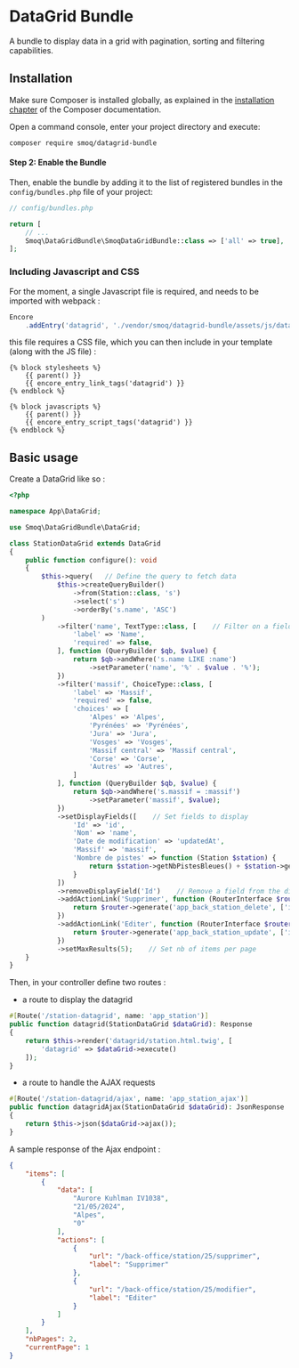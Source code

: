 # DataGrid Bundle
A bundle to display data in a grid with pagination, sorting and filtering capabilities.

## Installation


Make sure Composer is installed globally, as explained in the
[installation chapter](https://getcomposer.org/doc/00-intro.md)
of the Composer documentation.

Open a command console, enter your project directory and execute:

```console
composer require smoq/datagrid-bundle
```

#### Step 2: Enable the Bundle

Then, enable the bundle by adding it to the list of registered bundles
in the `config/bundles.php` file of your project:

```php
// config/bundles.php

return [
    // ...
    Smoq\DataGridBundle\SmoqDataGridBundle::class => ['all' => true],
];
```

### Including Javascript and CSS
For the moment, a single Javascript file is required, and needs to be imported with webpack :

```javascript
Encore
    .addEntry('datagrid', './vendor/smoq/datagrid-bundle/assets/js/datagrid.js')
```

this file requires a CSS file, which you can then include in your template (along with the JS file) :

```twig
{% block stylesheets %}
    {{ parent() }}
    {{ encore_entry_link_tags('datagrid') }}
{% endblock %}

{% block javascripts %}
    {{ parent() }}
    {{ encore_entry_script_tags('datagrid') }}
{% endblock %}
```

## Basic usage

Create a DataGrid like so :

```php
<?php

namespace App\DataGrid;

use Smoq\DataGridBundle\DataGrid;

class StationDataGrid extends DataGrid
{
    public function configure(): void
    {
        $this->query(   // Define the query to fetch data
            $this->createQueryBuilder()
                ->from(Station::class, 's')
                ->select('s')
                ->orderBy('s.name', 'ASC')
        )
            ->filter('name', TextType::class, [    // Filter on a field
                'label' => 'Name',
                'required' => false,
            ], function (QueryBuilder $qb, $value) {
                return $qb->andWhere('s.name LIKE :name')
                    ->setParameter('name', '%' . $value . '%');
            })
            ->filter('massif', ChoiceType::class, [
                'label' => 'Massif',
                'required' => false,
                'choices' => [
                    'Alpes' => 'Alpes',
                    'Pyrénées' => 'Pyrénées',
                    'Jura' => 'Jura',
                    'Vosges' => 'Vosges',
                    'Massif central' => 'Massif central',
                    'Corse' => 'Corse',
                    'Autres' => 'Autres',
                ]
            ], function (QueryBuilder $qb, $value) {
                return $qb->andWhere('s.massif = :massif')
                    ->setParameter('massif', $value);
            })
            ->setDisplayFields([    // Set fields to display
                'Id' => 'id',
                'Nom' => 'name',
                'Date de modification' => 'updatedAt',
                'Massif' => 'massif',
                'Nombre de pistes' => function (Station $station) {
                    return $station->getNbPistesBleues() + $station->getNbPistesRouges() + $station->getNbPistesVertes();
                }
            ])
            ->removeDisplayField('Id')    // Remove a field from the display
            ->addActionLink('Supprimer', function (RouterInterface $router, Station $station) {    // Add an action (on each line)
                return $router->generate('app_back_station_delete', ['id' => $station->getId()]);
            })
            ->addActionLink('Editer', function (RouterInterface $router, Station $station) {
                return $router->generate('app_back_station_update', ['id' => $station->getId()]);
            })
            ->setMaxResults(5);    // Set nb of items per page
    }
}
```

Then, in your controller define two routes :
- a route to display the datagrid
```php
#[Route('/station-datagrid', name: 'app_station')]
public function datagrid(StationDataGrid $dataGrid): Response
{
    return $this->render('datagrid/station.html.twig', [
        'datagrid' => $dataGrid->execute()
    ]);
}
```

- a route to handle the AJAX requests
```php
#[Route('/station-datagrid/ajax', name: 'app_station_ajax')]
public function datagridAjax(StationDataGrid $dataGrid): JsonResponse
{
    return $this->json($dataGrid->ajax());
}
```

A sample response of the Ajax endpoint :

```json
{
    "items": [
        {
            "data": [
                "Aurore Kuhlman IV1038",
                "21/05/2024",
                "Alpes",
                "0"
            ],
            "actions": [
                {
                    "url": "/back-office/station/25/supprimer",
                    "label": "Supprimer"
                },
                {
                    "url": "/back-office/station/25/modifier",
                    "label": "Editer"
                }
            ]
        }
    ],
    "nbPages": 2,
    "currentPage": 1
}
```